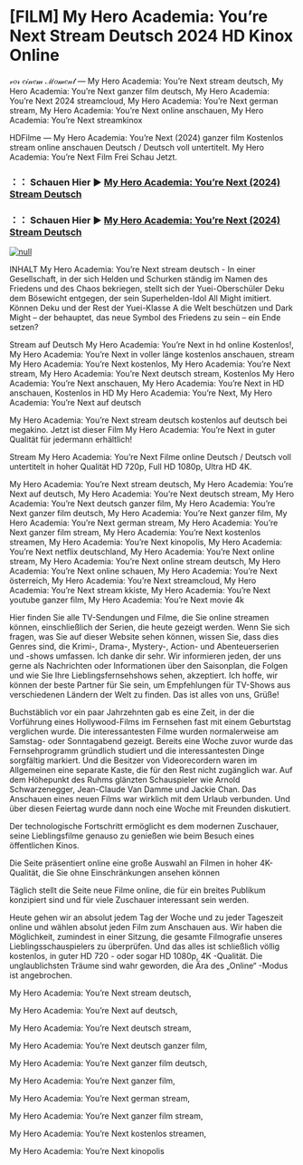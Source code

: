 # [FILM] My Hero Academia: You’re Next Stream Deutsch 2024 HD Kinox Online
𝓋𝑜𝓇 𝑒𝒾𝓃𝑒𝓂 ℳ𝑜𝓂𝑒𝓃𝓉 — My Hero Academia: You’re Next stream deutsch, My Hero Academia: You’re Next ganzer film deutsch, My Hero Academia: You’re Next 2024 streamcloud, My Hero Academia: You’re Next german stream, My Hero Academia: You’re Next online anschauen, My Hero Academia: You’re Next streamkinox

HDFilme — My Hero Academia: You’re Next (2024) ganzer film Kostenlos stream online anschauen Deutsch / Deutsch voll untertitelt. My Hero Academia: You’re Next Film Frei Schau Jetzt.

### ：： Schauen Hier ▶ [My Hero Academia: You’re Next (2024) Stream Deutsch](https://t.co/RuyWhClVjP)

### ：： Schauen Hier ▶ [My Hero Academia: You’re Next (2024) Stream Deutsch](https://t.co/RuyWhClVjP)

[![null](https://static.wixstatic.com/media/855a25_043b5abeb4ae4d35ac003198e7fe56ed~mv2.gif)](https://t.co/RuyWhClVjP)

INHALT My Hero Academia: You’re Next stream deutsch - In einer Gesellschaft, in der sich Helden und Schurken ständig im Namen des Friedens und des Chaos bekriegen, stellt sich der Yuei-Oberschüler Deku dem Bösewicht entgegen, der sein Superhelden-Idol All Might imitiert. Können Deku und der Rest der Yuei-Klasse A die Welt beschützen und Dark Might – der behauptet, das neue Symbol des Friedens zu sein – ein Ende setzen?

Stream auf Deutsch My Hero Academia: You’re Next in hd online Kostenlos!, My Hero Academia: You’re Next in voller länge kostenlos anschauen, stream My Hero Academia: You’re Next kostenlos, My Hero Academia: You’re Next stream, My Hero Academia: You’re Next deutsch stream, Kostenlos My Hero Academia: You’re Next anschauen, My Hero Academia: You’re Next in HD anschauen, Kostenlos in HD My Hero Academia: You’re Next, My Hero Academia: You’re Next auf deutsch

My Hero Academia: You’re Next stream deutsch kostenlos auf deutsch bei megakino. Jetzt ist dieser Film My Hero Academia: You’re Next in guter Qualität für jedermann erhältlich!

Stream My Hero Academia: You’re Next Filme online Deutsch / Deutsch voll untertitelt in hoher Qualität HD 720p, Full HD 1080p, Ultra HD 4K.

My Hero Academia: You’re Next stream deutsch, My Hero Academia: You’re Next auf deutsch, My Hero Academia: You’re Next deutsch stream, My Hero Academia: You’re Next deutsch ganzer film, My Hero Academia: You’re Next ganzer film deutsch, My Hero Academia: You’re Next ganzer film, My Hero Academia: You’re Next german stream, My Hero Academia: You’re Next ganzer film stream, My Hero Academia: You’re Next kostenlos streamen, My Hero Academia: You’re Next kinopolis, My Hero Academia: You’re Next netflix deutschland, My Hero Academia: You’re Next online stream, My Hero Academia: You’re Next online stream deutsch, My Hero Academia: You’re Next online schauen, My Hero Academia: You’re Next österreich, My Hero Academia: You’re Next streamcloud, My Hero Academia: You’re Next stream kkiste, My Hero Academia: You’re Next youtube ganzer film, My Hero Academia: You’re Next movie 4k

Hier finden Sie alle TV-Sendungen und Filme, die Sie online streamen können, einschließlich der Serien, die heute gezeigt werden. Wenn Sie sich fragen, was Sie auf dieser Website sehen können, wissen Sie, dass dies Genres sind, die Krimi-, Drama-, Mystery-, Action- und Abenteuerserien und -shows umfassen. Ich danke dir sehr. Wir informieren jeden, der uns gerne als Nachrichten oder Informationen über den Saisonplan, die Folgen und wie Sie Ihre Lieblingsfernsehshows sehen, akzeptiert. Ich hoffe, wir können der beste Partner für Sie sein, um Empfehlungen für TV-Shows aus verschiedenen Ländern der Welt zu finden. Das ist alles von uns, Grüße!

Buchstäblich vor ein paar Jahrzehnten gab es eine Zeit, in der die Vorführung eines Hollywood-Films im Fernsehen fast mit einem Geburtstag verglichen wurde. Die interessantesten Filme wurden normalerweise am Samstag- oder Sonntagabend gezeigt. Bereits eine Woche zuvor wurde das Fernsehprogramm gründlich studiert und die interessantesten Dinge sorgfältig markiert. Und die Besitzer von Videorecordern waren im Allgemeinen eine separate Kaste, die für den Rest nicht zugänglich war. Auf dem Höhepunkt des Ruhms glänzten Schauspieler wie Arnold Schwarzenegger, Jean-Claude Van Damme und Jackie Chan. Das Anschauen eines neuen Films war wirklich mit dem Urlaub verbunden. Und über diesen Feiertag wurde dann noch eine Woche mit Freunden diskutiert.

Der technologische Fortschritt ermöglicht es dem modernen Zuschauer, seine Lieblingsfilme genauso zu genießen wie beim Besuch eines öffentlichen Kinos.

Die Seite präsentiert online eine große Auswahl an Filmen in hoher 4K-Qualität, die Sie ohne Einschränkungen ansehen können

Täglich stellt die Seite neue Filme online, die für ein breites Publikum konzipiert sind und für viele Zuschauer interessant sein werden.

Heute gehen wir an absolut jedem Tag der Woche und zu jeder Tageszeit online und wählen absolut jeden Film zum Anschauen aus. Wir haben die Möglichkeit, zumindest in einer Sitzung, die gesamte Filmografie unseres Lieblingsschauspielers zu überprüfen. Und das alles ist schließlich völlig kostenlos, in guter HD 720 - oder sogar HD 1080p, 4K -Qualität. Die unglaublichsten Träume sind wahr geworden, die Ära des „Online“ -Modus ist angebrochen.

My Hero Academia: You’re Next stream deutsch,

My Hero Academia: You’re Next auf deutsch,

My Hero Academia: You’re Next deutsch stream,

My Hero Academia: You’re Next deutsch ganzer film,

My Hero Academia: You’re Next ganzer film deutsch,

My Hero Academia: You’re Next ganzer film,

My Hero Academia: You’re Next german stream,

My Hero Academia: You’re Next ganzer film stream,

My Hero Academia: You’re Next kostenlos streamen,

My Hero Academia: You’re Next kinopolis
